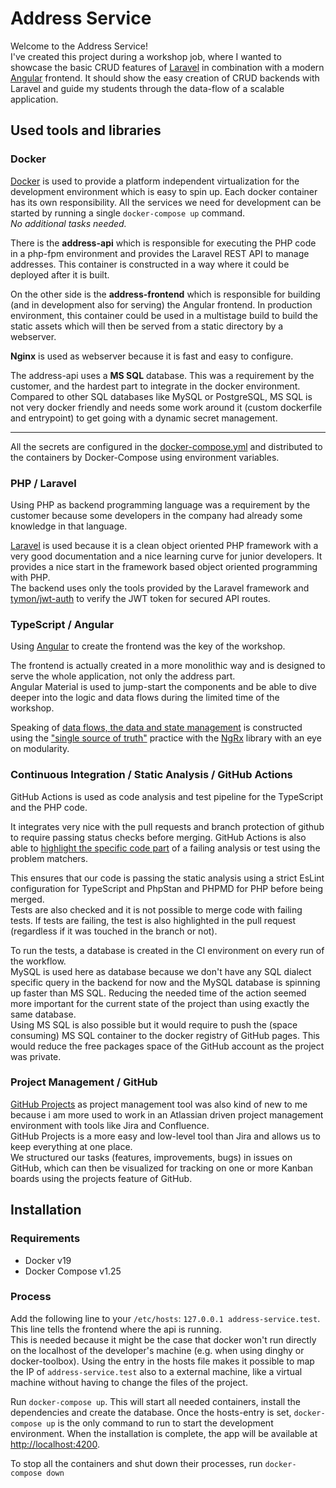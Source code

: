 # Address Service
Welcome to the Address Service!<br/>
I've created this project during a workshop job, where I wanted to showcase the basic CRUD features of [Laravel](https://laravel.com/docs/7.x)
in combination with a modern [Angular](https://v9.angular.io/docs) frontend. It should show the easy creation of CRUD backends with Laravel
and guide my students through the data-flow of a scalable application.

## Used tools and libraries
### Docker
[Docker](https://docs.docker.com/) is used to provide a platform independent virtualization for the development environment which is easy to spin up.
Each docker container has its own responsibility. All the services we need for development can be started by running a single `docker-compose up` command.<br/>*No additional tasks needed.*

There is the **address-api** which is responsible for executing the PHP code in a php-fpm environment and provides the Laravel REST API to manage addresses.
This container is constructed in a way where it could be deployed after it is built.

On the other side is the **address-frontend** which is responsible for building (and in development also for serving) the Angular frontend.
In production environment, this container could be used in a multistage build to build the static assets
which will then be served from a static directory by a webserver.

**Nginx** is used as webserver because it is fast and easy to configure.

The address-api uses a **MS SQL** database. This was a requirement by the customer, and the hardest part to integrate in the docker environment.
Compared to other SQL databases like MySQL or PostgreSQL, MS SQL is not very docker friendly and needs some work around it (custom dockerfile and entrypoint) to get going with a dynamic secret management.

___
All the secrets are configured in the [docker-compose.yml](https://github.com/bmaximilian/curion-address-service/blob/development/docker-compose.yml) and distributed to the containers by Docker-Compose using environment variables.


### PHP / Laravel
Using PHP as backend programming language was a requirement by the customer because some developers in the company had already some knowledge in that language.

[Laravel](https://laravel.com/docs/7.x) is used because it is a clean object oriented PHP framework with a very good documentation and a nice learning curve for junior developers.
It provides a nice start in the framework based object oriented programming with PHP.<br/>
The backend uses only the tools provided by the Laravel framework and [tymon/jwt-auth](https://github.com/tymondesigns/jwt-auth/wiki) to verify the JWT token for secured API routes.

### TypeScript / Angular
Using [Angular](https://v9.angular.io/docs) to create the frontend was the key of the workshop.

The frontend is actually created in a more monolithic way and is designed to serve the whole application, not only the address part.<br/>
Angular Material is used to jump-start the components and be able to dive deeper into the logic and data flows during the limited time of the workshop.

Speaking of [data flows, the data and state management](https://ngrx.io/guide/store) is constructed using the ["single source of truth"](https://en.wikipedia.org/wiki/Single_source_of_truth) practice with the [NgRx](https://ngrx.io/docs) library with an eye on modularity.

### Continuous Integration / Static Analysis / GitHub Actions
GitHub Actions is used as code analysis and test pipeline for the TypeScript and the PHP code.

It integrates very nice with the pull requests and branch protection of github to require passing status checks before merging.
GitHub Actions is also able to [highlight the specific code part](https://github.com/bmaximilian/curion-address-service/pull/25/commits/c5efc48f747c7560b541ad86dd2f775a89115795#diff-747556773256d315e307884032f7b390) of a failing analysis or test using the problem matchers.

This ensures that our code is passing the static analysis using a strict EsLint configuration for TypeScript and PhpStan and PHPMD for PHP before being merged.<br/>
Tests are also checked and it is not possible to merge code with failing tests. If tests are failing, the test is also highlighted in the pull request (regardless if it was touched in the branch or not).

To run the tests, a database is created in the CI environment on every run of the workflow.<br/>
MySQL is used here as database because we don't have any SQL dialect specific query in the backend for now and the MySQL database is spinning up faster than MS SQL.
Reducing the needed time of the action seemed more important for the current state of the project than using exactly the same database.<br/>
Using MS SQL is also possible but it would require to push the (space consuming) MS SQL container to the docker registry of GitHub pages. This would reduce the free packages space of the GitHub account as the project was private. 

### Project Management / GitHub
[GitHub Projects](https://github.com/bmaximilian/curion-address-service/projects) as project management tool was also kind of new to me because i am more used to work in an Atlassian driven project management environment with tools like Jira and Confluence.<br/>
GitHub Projects is a more easy and low-level tool than Jira and allows us to keep everything at one place.<br/>
We structured our tasks (features, improvements, bugs) in issues on GitHub, which can then be visualized for tracking on one or more Kanban boards using the projects feature of GitHub. 

## Installation

### Requirements
- Docker v19
- Docker Compose v1.25

### Process
Add the following line to your `/etc/hosts`: `127.0.0.1 address-service.test`.
This line tells the frontend where the api is running.<br/>
This is needed because it might be the case that docker won't run directly on the localhost of the developer's machine (e.g. when using dinghy or docker-toolbox).
Using the entry in the hosts file makes it possible to map the IP of `address-service.test` also to a external machine, like a virtual machine without having to change the files of the project. 

Run `docker-compose up`. This will start all needed containers,
install the dependencies and create the database. Once the hosts-entry is set, `docker-compose up` is the only command to run to start the development environment.
When the installation is complete, the app will be available at [http://localhost:4200](http://localhost:4200).

To stop all the containers and shut down their processes, run `docker-compose down`
